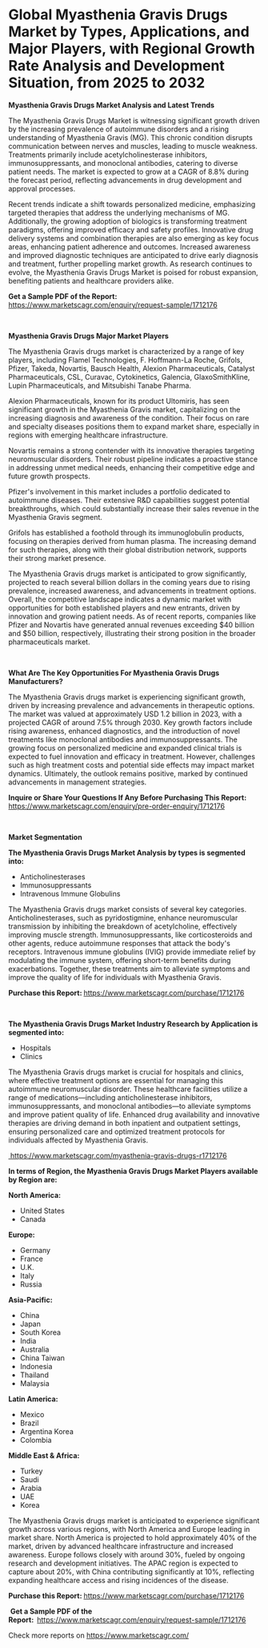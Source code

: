 <p><h1>Global Myasthenia Gravis Drugs Market by Types, Applications, and Major Players, with Regional Growth Rate Analysis and Development Situation, from 2025 to 2032</h1></p><p><strong>Myasthenia Gravis Drugs Market Analysis and Latest Trends</strong></p>
<p><p>The Myasthenia Gravis Drugs Market is witnessing significant growth driven by the increasing prevalence of autoimmune disorders and a rising understanding of Myasthenia Gravis (MG). This chronic condition disrupts communication between nerves and muscles, leading to muscle weakness. Treatments primarily include acetylcholinesterase inhibitors, immunosuppressants, and monoclonal antibodies, catering to diverse patient needs. The market is expected to grow at a CAGR of 8.8% during the forecast period, reflecting advancements in drug development and approval processes.</p><p>Recent trends indicate a shift towards personalized medicine, emphasizing targeted therapies that address the underlying mechanisms of MG. Additionally, the growing adoption of biologics is transforming treatment paradigms, offering improved efficacy and safety profiles. Innovative drug delivery systems and combination therapies are also emerging as key focus areas, enhancing patient adherence and outcomes. Increased awareness and improved diagnostic techniques are anticipated to drive early diagnosis and treatment, further propelling market growth. As research continues to evolve, the Myasthenia Gravis Drugs Market is poised for robust expansion, benefiting patients and healthcare providers alike.</p></p>
<p><strong>Get a Sample PDF of the Report:&nbsp;</strong> <a href="https://www.marketscagr.com/enquiry/request-sample/1712176?utm_campaign=2114&utm_medium=2&utm_source=Github&utm_content=ia&utm_term=08032025&utm_id=myasthenia-gravis-drugs">https://www.marketscagr.com/enquiry/request-sample/1712176</a></p>
<p>&nbsp;</p>
<p><strong>Myasthenia Gravis Drugs Major Market Players</strong></p>
<p><p>The Myasthenia Gravis drugs market is characterized by a range of key players, including Flamel Technologies, F. Hoffmann-La Roche, Grifols, Pfizer, Takeda, Novartis, Bausch Health, Alexion Pharmaceuticals, Catalyst Pharmaceuticals, CSL, Curavac, Cytokinetics, Galencia, GlaxoSmithKline, Lupin Pharmaceuticals, and Mitsubishi Tanabe Pharma. </p><p>Alexion Pharmaceuticals, known for its product Ultomiris, has seen significant growth in the Myasthenia Gravis market, capitalizing on the increasing diagnosis and awareness of the condition. Their focus on rare and specialty diseases positions them to expand market share, especially in regions with emerging healthcare infrastructure.</p><p>Novartis remains a strong contender with its innovative therapies targeting neuromuscular disorders. Their robust pipeline indicates a proactive stance in addressing unmet medical needs, enhancing their competitive edge and future growth prospects.</p><p>Pfizer's involvement in this market includes a portfolio dedicated to autoimmune diseases. Their extensive R&D capabilities suggest potential breakthroughs, which could substantially increase their sales revenue in the Myasthenia Gravis segment.</p><p>Grifols has established a foothold through its immunoglobulin products, focusing on therapies derived from human plasma. The increasing demand for such therapies, along with their global distribution network, supports their strong market presence.</p><p>The Myasthenia Gravis drugs market is anticipated to grow significantly, projected to reach several billion dollars in the coming years due to rising prevalence, increased awareness, and advancements in treatment options. Overall, the competitive landscape indicates a dynamic market with opportunities for both established players and new entrants, driven by innovation and growing patient needs. As of recent reports, companies like Pfizer and Novartis have generated annual revenues exceeding $40 billion and $50 billion, respectively, illustrating their strong position in the broader pharmaceuticals market.</p></p>
<p>&nbsp;</p>
<p><strong>What Are The Key Opportunities For Myasthenia Gravis Drugs Manufacturers?</strong></p>
<p><p>The Myasthenia Gravis drugs market is experiencing significant growth, driven by increasing prevalence and advancements in therapeutic options. The market was valued at approximately USD 1.2 billion in 2023, with a projected CAGR of around 7.5% through 2030. Key growth factors include rising awareness, enhanced diagnostics, and the introduction of novel treatments like monoclonal antibodies and immunosuppressants. The growing focus on personalized medicine and expanded clinical trials is expected to fuel innovation and efficacy in treatment. However, challenges such as high treatment costs and potential side effects may impact market dynamics. Ultimately, the outlook remains positive, marked by continued advancements in management strategies.</p></p>
<p><strong>Inquire or Share Your Questions If Any Before Purchasing This Report:</strong> <a href="https://www.marketscagr.com/enquiry/pre-order-enquiry/1712176?utm_campaign=2114&utm_medium=2&utm_source=Github&utm_content=ia&utm_term=08032025&utm_id=myasthenia-gravis-drugs">https://www.marketscagr.com/enquiry/pre-order-enquiry/1712176</a></p>
<p>&nbsp;</p>
<p><strong>Market Segmentation</strong></p>
<p><strong>The Myasthenia Gravis Drugs Market Analysis by types is segmented into:</strong></p>
<p><ul><li>Anticholinesterases</li><li>Immunosuppressants</li><li>Intravenous Immune Globulins</li></ul></p>
<p><p>The Myasthenia Gravis drugs market consists of several key categories. Anticholinesterases, such as pyridostigmine, enhance neuromuscular transmission by inhibiting the breakdown of acetylcholine, effectively improving muscle strength. Immunosuppressants, like corticosteroids and other agents, reduce autoimmune responses that attack the body's receptors. Intravenous immune globulins (IVIG) provide immediate relief by modulating the immune system, offering short-term benefits during exacerbations. Together, these treatments aim to alleviate symptoms and improve the quality of life for individuals with Myasthenia Gravis.</p></p>
<p><strong>Purchase this Report:&nbsp;</strong><a href="https://www.marketscagr.com/purchase/1712176?utm_campaign=2114&utm_medium=2&utm_source=Github&utm_content=ia&utm_term=08032025&utm_id=myasthenia-gravis-drugs">https://www.marketscagr.com/purchase/1712176</a></p>
<p>&nbsp;</p>
<p><strong>The Myasthenia Gravis Drugs Market Industry Research by Application is segmented into:</strong></p>
<p><ul><li>Hospitals</li><li>Clinics</li></ul></p>
<p><p>The Myasthenia Gravis drugs market is crucial for hospitals and clinics, where effective treatment options are essential for managing this autoimmune neuromuscular disorder. These healthcare facilities utilize a range of medications—including anticholinesterase inhibitors, immunosuppressants, and monoclonal antibodies—to alleviate symptoms and improve patient quality of life. Enhanced drug availability and innovative therapies are driving demand in both inpatient and outpatient settings, ensuring personalized care and optimized treatment protocols for individuals affected by Myasthenia Gravis.</p></p>
<p><a href="https://www.marketscagr.com/myasthenia-gravis-drugs-r1712176?utm_campaign=2114&utm_medium=2&utm_source=Github&utm_content=ia&utm_term=08032025&utm_id=myasthenia-gravis-drugs">&nbsp;https://www.marketscagr.com/myasthenia-gravis-drugs-r1712176</a></p>
<p><strong>In terms of Region, the Myasthenia Gravis Drugs Market Players available by Region are:</strong></p>
<p>
    <p> <strong> North America: </strong>
        <ul>
            <li>United States</li>
            <li>Canada</li>
        </ul>
        </p> 
    <p> <strong> Europe: </strong>
        <ul>
            <li>Germany</li>
            <li>France</li>
            <li>U.K.</li>
            <li>Italy</li>
            <li>Russia</li>
        </ul>
        </p> 
    <p> <strong> Asia-Pacific: </strong>
        <ul>
            <li>China</li>
            <li>Japan</li>
            <li>South Korea</li>
            <li>India</li>
            <li>Australia</li>
            <li>China Taiwan</li>
            <li>Indonesia</li>
            <li>Thailand</li>
            <li>Malaysia</li>
        </ul>
        </p> 
    <p> <strong> Latin America: </strong>
        <ul>
            <li>Mexico</li>
            <li>Brazil</li>
            <li>Argentina Korea</li>
            <li>Colombia</li>
        </ul>
        </p> 
    <p> <strong> Middle East & Africa: </strong>
        <ul>
            <li>Turkey</li>
            <li>Saudi</li>
            <li>Arabia</li>
            <li>UAE</li>
            <li>Korea</li>
        </ul>
    </p>
    </p>
<p><p>The Myasthenia Gravis drugs market is anticipated to experience significant growth across various regions, with North America and Europe leading in market share. North America is projected to hold approximately 40% of the market, driven by advanced healthcare infrastructure and increased awareness. Europe follows closely with around 30%, fueled by ongoing research and development initiatives. The APAC region is expected to capture about 20%, with China contributing significantly at 10%, reflecting expanding healthcare access and rising incidences of the disease.</p></p>
<p><strong>Purchase this Report: </strong><a href="https://www.marketscagr.com/purchase/1712176?utm_campaign=2114&utm_medium=2&utm_source=Github&utm_content=ia&utm_term=08032025&utm_id=myasthenia-gravis-drugs">https://www.marketscagr.com/purchase/1712176</a></p>
<p>&nbsp;<strong>Get a Sample PDF of the Report:&nbsp;&nbsp;</strong><a href="https://www.marketscagr.com/enquiry/request-sample/1712176?utm_campaign=2114&utm_medium=2&utm_source=Github&utm_content=ia&utm_term=08032025&utm_id=myasthenia-gravis-drugs">https://www.marketscagr.com/enquiry/request-sample/1712176</a></p>
<p><strong></strong></p>
<p>Check more reports on <a href="https://www.marketscagr.com/?utm_campaign=2114&utm_medium=2&utm_source=Github&utm_content=ia&utm_term=08032025&utm_id=myasthenia-gravis-drugs">https://www.marketscagr.com/</a></p>